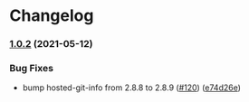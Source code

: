 # Changelog

### [1.0.2](https://www.github.com/dlavrenuek/react-debounced/compare/v1.0.1...v1.0.2) (2021-05-12)


### Bug Fixes

* bump hosted-git-info from 2.8.8 to 2.8.9 ([#120](https://www.github.com/dlavrenuek/react-debounced/issues/120)) ([e74d26e](https://www.github.com/dlavrenuek/react-debounced/commit/e74d26eeff66f6eb52c6f057fd61c0668ba7bae5))
